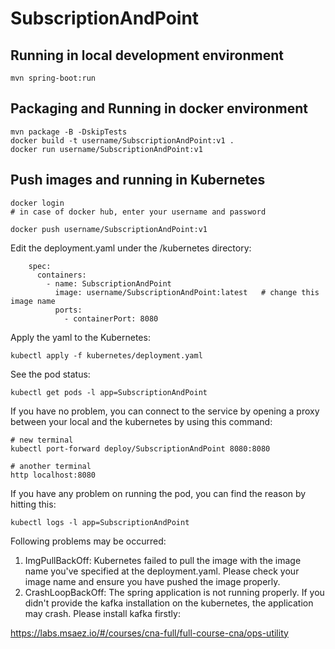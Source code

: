 # SubscriptionAndPoint

## Running in local development environment

```
mvn spring-boot:run
```

## Packaging and Running in docker environment

```
mvn package -B -DskipTests
docker build -t username/SubscriptionAndPoint:v1 .
docker run username/SubscriptionAndPoint:v1
```

## Push images and running in Kubernetes

```
docker login 
# in case of docker hub, enter your username and password

docker push username/SubscriptionAndPoint:v1
```

Edit the deployment.yaml under the /kubernetes directory:
```
    spec:
      containers:
        - name: SubscriptionAndPoint
          image: username/SubscriptionAndPoint:latest   # change this image name
          ports:
            - containerPort: 8080

```

Apply the yaml to the Kubernetes:
```
kubectl apply -f kubernetes/deployment.yaml
```

See the pod status:
```
kubectl get pods -l app=SubscriptionAndPoint
```

If you have no problem, you can connect to the service by opening a proxy between your local and the kubernetes by using this command:
```
# new terminal
kubectl port-forward deploy/SubscriptionAndPoint 8080:8080

# another terminal
http localhost:8080
```

If you have any problem on running the pod, you can find the reason by hitting this:
```
kubectl logs -l app=SubscriptionAndPoint
```

Following problems may be occurred:

1. ImgPullBackOff:  Kubernetes failed to pull the image with the image name you've specified at the deployment.yaml. Please check your image name and ensure you have pushed the image properly.
1. CrashLoopBackOff: The spring application is not running properly. If you didn't provide the kafka installation on the kubernetes, the application may crash. Please install kafka firstly:

https://labs.msaez.io/#/courses/cna-full/full-course-cna/ops-utility

